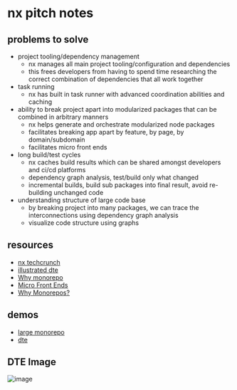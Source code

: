 # nx pitch notes

## problems to solve
- project tooling/dependency management
  - nx manages all main project tooling/configuration and dependencies
  - this frees developers from having to spend time researching the correct combination of dependencies that all work together
- task running
  - nx has built in task runner with advanced coordination abilities and caching
- ability to break project apart into modularized packages that can be combined in arbitrary manners
  - nx helps generate and orchestrate modularized node packages
  - facilitates breaking app apart by feature, by page, by domain/subdomain
  - facilitates micro front ends
- long build/test cycles
  - nx caches build results which can be shared amongst developers and ci/cd platforms
  - dependency graph analysis, test/build only what changed
  - incremental builds, build sub packages into final result, avoid re-building unchanged code
- understanding structure of large code base
  - by breaking project into many packages, we can trace the interconnections using dependency graph analysis
  - visualize code structure using graphs

## resources
- [nx techcrunch](https://techcrunch.com/2022/11/17/with-8-6m-in-seed-funding-nx-wants-to-take-monorepos-mainstream)
- [illustrated dte](https://nx.dev/more-concepts/illustrated-dte)
- [Why monorepo](https://nx.dev/more-concepts/why-monorepos)
- [Micro Front Ends](https://techblog.geekyants.com/building-a-micro-frontend-using-react-and-angular)
- [Why Monorepos?](./why-monorepos.md)

## demos
- [large monorepo](https://github.com/vsavkin/large-monorepo)
- [dte](https://github.com/vsavkin/lerna-dte)

## DTE Image
![image](https://user-images.githubusercontent.com/16461670/219460948-da59f9f0-cdf9-480b-ab81-2580fdda9439.png)
